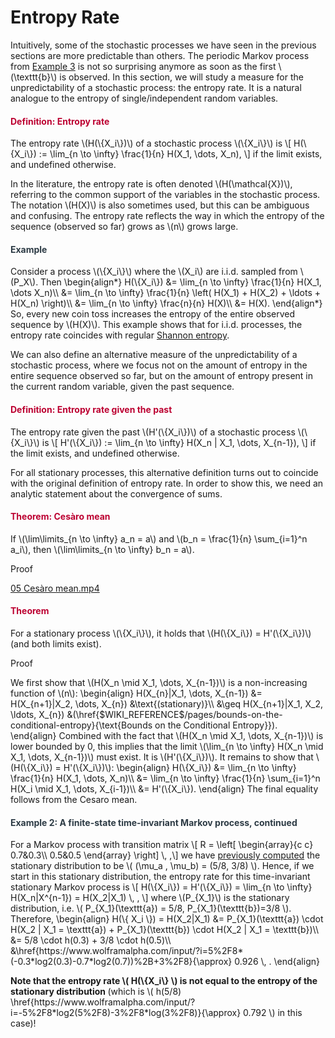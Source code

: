 # Entropy Rate

<p>Intuitively, some of the stochastic processes we have seen in the previous sections are more predictable than others. The periodic Markov process from <a title="Markov Process: Irreducibility, Periodicity, Convergence" href="https://canvas.uva.nl/courses/10933/pages/markov-process-irreducibility-periodicity-convergence#example3" data-api-endpoint="https://canvas.uva.nl/api/v1/courses/10933/pages/markov-process-irreducibility-periodicity-convergence%23example3" data-api-returntype="Page">Example 3</a> is not so surprising anymore as soon as the first \(\texttt{b}\) is observed. In this section, we will study a measure for the unpredictability of a stochastic process: the entropy rate. It is a natural analogue to the entropy of single/independent random variables.</p>
<div class="content-box pad-box-mini border border-trbl border-round">
<h4 style="color: #bc0031;"><strong>Definition: Entropy rate</strong></h4>
The entropy rate \(H(\{X_i\})\) of a stochastic process \(\{X_i\}\) is \[ H(\{X_i\}) := \lim_{n \to \infty} \frac{1}{n} H(X_1, \dots, X_n), \] if the limit exists, and undefined otherwise.</div>
<p>In the literature, the entropy rate is often denoted \(H(\mathcal{X})\), referring to the common support of the variables in the stochastic process. The notation \(H(X)\) is also sometimes used, but this can be ambiguous and confusing. The entropy rate reflects the way in which the entropy of the sequence (observed so far) grows as \(n\) grows large.</p>
<div class="content-box pad-box-mini border border-trbl border-round">
<h4 style="color: #2d3b45;"><strong>Example</strong></h4>
Consider a process \(\{X_i\}\) where the \(X_i\) are i.i.d. sampled from \(P_X\). Then \begin{align*} H(\{X_i\}) &amp;= \lim_{n \to \infty} \frac{1}{n} H(X_1, \dots X_n)\\ &amp;= \lim_{n \to \infty} \frac{1}{n} \left( H(X_1) + H(X_2) + \ldots + H(X_n) \right)\\ &amp;= \lim_{n \to \infty} \frac{n}{n} H(X)\\ &amp;= H(X). \end{align*} So, every new coin toss increases the entropy of the entire observed sequence by \(H(X)\). This example shows that for i.i.d. processes, the entropy rate coincides with regular <a title="Definition: Shannon Entropy" href="https://canvas.uva.nl/courses/10933/pages/definition-shannon-entropy" data-api-endpoint="https://canvas.uva.nl/api/v1/courses/10933/pages/definition-shannon-entropy" data-api-returntype="Page">Shannon entropy</a>.</div>
<p>We can also define an alternative measure of the unpredictability of a stochastic process, where we focus not on the amount of entropy in the entire sequence observed so far, but on the amount of entropy present in the current random variable, given the past sequence.</p>
<div class="content-box pad-box-mini border border-trbl border-round">
<h4 style="color: #bc0031;"><strong>Definition: Entropy rate given the past</strong></h4>
The entropy rate given the past \(H'(\{X_i\})\) of a stochastic process \(\{X_i\}\) is \[ H'(\{X_i\}) := \lim_{n \to \infty} H(X_n | X_1, \dots, X_{n-1}), \] if the limit exists, and undefined otherwise.</div>
<p>For all stationary processes, this alternative definition turns out to coincide with the original definition of entropy rate. In order to show this, we need an analytic statement about the convergence of sums.</p>
<div class="content-box pad-box-mini border border-trbl border-round">
<h4 style="color: #bc0031;"><strong>Theorem: Cesàro mean</strong></h4>
If \(\lim\limits_{n \to \infty} a_n = a\) and \(b_n = \frac{1}{n} \sum_{i=1}^n a_i\), then \(\lim\limits_{n \to \infty} b_n = a\).
<p><span class="element_toggler" role="button" aria-controls="group16" aria-label="Toggler" aria-expanded="false"><span class="Button">Proof</span></span></p>
<div id="group16" style="">
<div class="content-box"><a id="media_comment_maybe" class="instructure_file_link instructure_video_link" title="05 Cesàro mean.mp4" href="https://canvas.uva.nl/courses/10933/files/1322409/download?verifier=mSSjraPk649WGEVPcF6grqw4FBo01lldX2ViURhC&amp;wrap=1" data-api-endpoint="https://canvas.uva.nl/api/v1/courses/10933/files/1322409" data-api-returntype="File">05 Cesàro mean.mp4</a></div>
</div>
</div>
<div class="content-box pad-box-mini border border-trbl border-round">
<h4 style="color: #bc0031;"><strong>Theorem</strong></h4>
For a stationary process \(\{X_i\}\), it holds that \(H(\{X_i\}) = H'(\{X_i\})\) (and both limits exist).
<p><span class="element_toggler" role="button" aria-controls="group17" aria-label="Toggler" aria-expanded="false"><span class="Button">Proof</span></span></p>
<div id="group17" style="">
<div class="content-box">We first show that \(H(X_n \mid X_1, \dots, X_{n-1})\) is a non-increasing function of \(n\): \begin{align} H(X_{n}|X_1, \dots, X_{n-1}) &amp;= H(X_{n+1}|X_2, \dots, X_{n}) &amp;\text{(stationary)}\\ &amp;\geq H(X_{n+1}|X_1, X_2, \ldots, X_{n}) &amp;(\href{$WIKI_REFERENCE$/pages/bounds-on-the-conditional-entropy}{\text{Bounds on the Conditional Entropy}}). \end{align} Combined with the fact that \(H(X_n \mid X_1, \dots, X_{n-1})\) is lower bounded by 0, this implies that the limit \(\lim_{n \to \infty} H(X_n \mid X_1, \dots, X_{n-1})\) must exist. It is \(H'(\{X_i\})\). It remains to show that \(H(\{X_i\}) = H'(\{X_i\})\): \begin{align} H(\{X_i\}) &amp;= \lim_{n \to \infty} \frac{1}{n} H(X_1, \dots, X_n)\\ &amp;= \lim_{n \to \infty} \frac{1}{n} \sum_{i=1}^n H(X_i \mid X_1, \dots, X_{i-1})\\ &amp;= H'(\{X_i\}). \end{align} The final equality follows from the Cesaro mean.</div>
</div>
</div>
<div class="content-box pad-box-mini border border-trbl border-round">
<h4 id="example2" style="color: #2d3b45;"><strong>Example 2: A finite-state time-invariant Markov process, continued</strong></h4>
<p>For a Markov process with transition matrix \[ R = \left[ \begin{array}{c c} 0.7&amp;0.3\\ 0.5&amp;0.5 \end{array} \right] \, ,\] we have <a title="Markov Process: Stationary Distribution" href="https://canvas.uva.nl/courses/10933/pages/markov-process-stationary-distribution#example2" data-api-endpoint="https://canvas.uva.nl/api/v1/courses/10933/pages/markov-process-stationary-distribution%23example2" data-api-returntype="Page">previously computed</a> the stationary distribution to be \( (\mu_a , \mu_b) = (5/8, 3/8) \). Hence, if we start in this stationary distribution, the entropy rate for this time-invariant stationary Markov process is \[ H(\{X_i\}) = H'(\{X_i\}) = \lim_{n \to \infty} H(X_n|X^{n-1}) = H(X_2|X_1) \, , \] where \(P_{X_1}\) is the stationary distribution, i.e. \( P_{X_1}(\texttt{a}) = 5/8, P_{X_1}(\texttt{b})=3/8 \). Therefore, \begin{align} H(\{ X_i \}) = H(X_2|X_1) &amp;= P_{X_1}(\texttt{a}) \cdot H(X_2 | X_1 = \texttt{a}) + P_{X_1}(\texttt{b}) \cdot H(X_2 | X_1 = \texttt{b})\\ &amp;= 5/8 \cdot h(0.3) + 3/8 \cdot h(0.5)\\ &amp;\href{https://www.wolframalpha.com/input/?i=5%2F8*(-0.3*log2(0.3)-0.7*log2(0.7))%2B+3%2F8}{\approx} 0.926 \, . \end{align}</p>
<strong>Note that the entropy rate \( H(\{X_i\} \) is not equal to the entropy of the stationary distribution </strong>(which is \( h(5/8) \href{https://www.wolframalpha.com/input/?i=-5%2F8*log2(5%2F8)-3%2F8*log(3%2F8)}{\approx} 0.792 \) in this case)!</div>